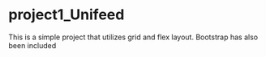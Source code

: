 # project1_Unifeed
This is a simple project that utilizes grid and flex layout. Bootstrap has also been included
